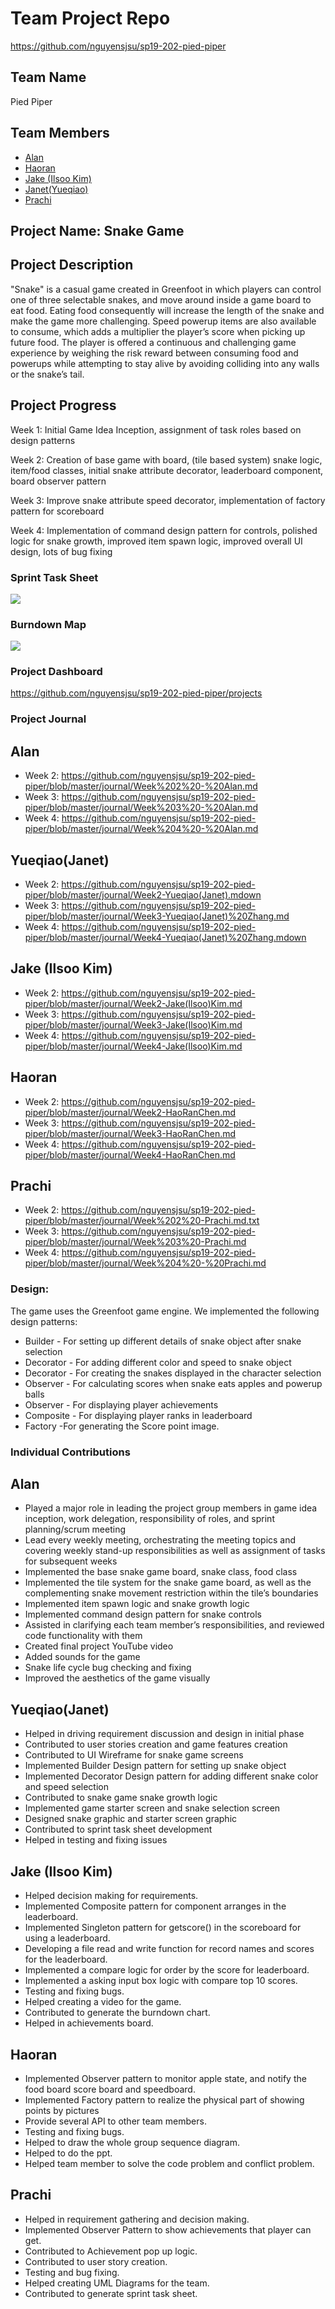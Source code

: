 # Team Project Repo 
https://github.com/nguyensjsu/sp19-202-pied-piper

## Team Name
Pied Piper

## Team Members

* [Alan](https://github.com/athsueh)
* [Haoran](https://github.com/HaoRanChen123)
* [Jake (Ilsoo Kim)](https://github.com/jake-ilsoo-kim)
* [Janet(Yueqiao)](https://github.com/treetree0211)
* [Prachi](https://github.com/PrachiJanI13)

## Project Name: Snake Game

## Project Description
"Snake" is a casual game created in Greenfoot in which players can control one of three selectable snakes, and move around inside a game board to eat food. Eating food consequently will increase the length of the snake and make the game more challenging. Speed powerup items are also available to consume, which adds a multiplier the player’s score when picking up future food. The player is offered a continuous and challenging game experience by weighing the risk reward between consuming food and powerups while attempting to stay alive by avoiding colliding into any walls or the snake’s tail.

## Project Progress 
Week 1: Initial Game Idea Inception, assignment of task roles based on design patterns

Week 2: Creation of base game with board, (tile based system) snake logic, item/food classes, initial snake attribute decorator, leaderboard component, board observer pattern

Week 3: Improve snake attribute speed decorator, implementation of factory pattern for scoreboard

Week 4: Implementation of command design pattern for controls, polished logic for snake growth, improved item spawn logic, improved overall UI design, lots of bug fixing

### Sprint Task Sheet
![](https://github.com/nguyensjsu/sp19-202-pied-piper/blob/master/docs/Sprint%20Task%20Sheet.PNG)

### Burndown Map
![](https://github.com/nguyensjsu/sp19-202-pied-piper/blob/master/docs/burndownchart.PNG)

### Project Dashboard
https://github.com/nguyensjsu/sp19-202-pied-piper/projects

### Project Journal
## Alan
- Week 2: https://github.com/nguyensjsu/sp19-202-pied-piper/blob/master/journal/Week%202%20-%20Alan.md
- Week 3: https://github.com/nguyensjsu/sp19-202-pied-piper/blob/master/journal/Week%203%20-%20Alan.md
- Week 4: https://github.com/nguyensjsu/sp19-202-pied-piper/blob/master/journal/Week%204%20-%20Alan.md
## Yueqiao(Janet)
- Week 2: https://github.com/nguyensjsu/sp19-202-pied-piper/blob/master/journal/Week2-Yueqiao(Janet).mdown
- Week 3: https://github.com/nguyensjsu/sp19-202-pied-piper/blob/master/journal/Week3-Yueqiao(Janet)%20Zhang.md
- Week 4: https://github.com/nguyensjsu/sp19-202-pied-piper/blob/master/journal/Week4-Yueqiao(Janet)%20Zhang.mdown
## Jake (Ilsoo Kim)
- Week 2: https://github.com/nguyensjsu/sp19-202-pied-piper/blob/master/journal/Week2-Jake(Ilsoo)Kim.md
- Week 3: https://github.com/nguyensjsu/sp19-202-pied-piper/blob/master/journal/Week3-Jake(Ilsoo)Kim.md
- Week 4: https://github.com/nguyensjsu/sp19-202-pied-piper/blob/master/journal/Week4-Jake(Ilsoo)Kim.md
## Haoran
- Week 2: https://github.com/nguyensjsu/sp19-202-pied-piper/blob/master/journal/Week2-HaoRanChen.md
- Week 3: https://github.com/nguyensjsu/sp19-202-pied-piper/blob/master/journal/Week3-HaoRanChen.md
- Week 4: https://github.com/nguyensjsu/sp19-202-pied-piper/blob/master/journal/Week4-HaoRanChen.md
## Prachi
- Week 2: https://github.com/nguyensjsu/sp19-202-pied-piper/blob/master/journal/Week%202%20-Prachi.md.txt
- Week 3: https://github.com/nguyensjsu/sp19-202-pied-piper/blob/master/journal/Week%203%20-Prachi.md
- Week 4: https://github.com/nguyensjsu/sp19-202-pied-piper/blob/master/journal/Week%204%20-%20Prachi.md

### Design:
The game uses the Greenfoot game engine. We implemented the following design patterns:
- Builder - For setting up different details of snake object after snake selection
- Decorator - For adding different color and speed to snake object
- Decorator - For creating the snakes displayed in the character selection 
- Observer - For calculating scores when snake eats apples and powerup balls
- Observer - For displaying player achievements
- Composite - For displaying player ranks in leaderboard
- Factory -For generating the Score point image.


### Individual Contributions

## Alan
- Played a major role in leading the project group members in game idea inception, work delegation, responsibility of roles, and sprint planning/scrum meeting
- Lead every weekly meeting, orchestrating the meeting topics and covering weekly stand-up responsibilities as well as assignment of tasks for subsequent weeks
- Implemented the base snake game board, snake class, food class
- Implemented the tile system for the snake game board, as well as the complementing snake movement restriction within the tile’s boundaries
- Implemented item spawn logic and snake growth logic
- Implemented command design pattern for snake controls
- Assisted in clarifying each team member’s responsibilities, and reviewed code functionality with them
- Created final project YouTube video
- Added sounds for the game
- Snake life cycle bug checking and fixing
- Improved the aesthetics of the game visually
       
## Yueqiao(Janet)
- Helped in driving requirement discussion and design in initial phase
- Contributed to user stories creation and game features creation
- Contributed to UI Wireframe for snake game screens
- Implemented Builder Design pattern for setting up snake object
- Implemented Decorator Design pattern for adding different snake color and speed selection
- Contributed to snake game snake growth logic
- Implemented game starter screen and snake selection screen 
- Designed snake graphic and starter screen graphic
- Contributed to sprint task sheet development
- Helped in testing and fixing issues



## Jake (Ilsoo Kim)
- Helped decision making for requirements.
- Implemented Composite pattern for component arranges in the leaderboard.
- Implemented Singleton pattern for getscore() in the scoreboard for using a leaderboard.
- Developing a file read and write function for record names and scores for the leaderboard. 
- Implemented a compare logic for order by the score for leaderboard. 
- Implemented a asking input box logic with compare top 10 scores.
- Testing and fixing bugs.
- Helped creating a video for the game.
- Contributed to generate the burndown chart. 
- Helped in achievements board.


## Haoran
- Implemented Observer pattern  to monitor apple state, and notify the food board score board and speedboard.
- Implemented Factory pattern to realize the physical part of showing points by pictures
- Provide several API to other team members.
- Testing and fixing bugs.
- Helped to draw the whole group sequence diagram.
- Helped to do the ppt.
- Helped team member to solve the code problem and conflict problem.
      

## Prachi
- Helped in requirement gathering and decision making.
- Implemented Observer Pattern to show achievements that player can get.
- Contributed to Achievement pop up logic.
- Contributed to user story creation.
- Testing and bug fixing.
- Helped creating UML Diagrams for the team.
- Contributed to generate sprint task sheet.


